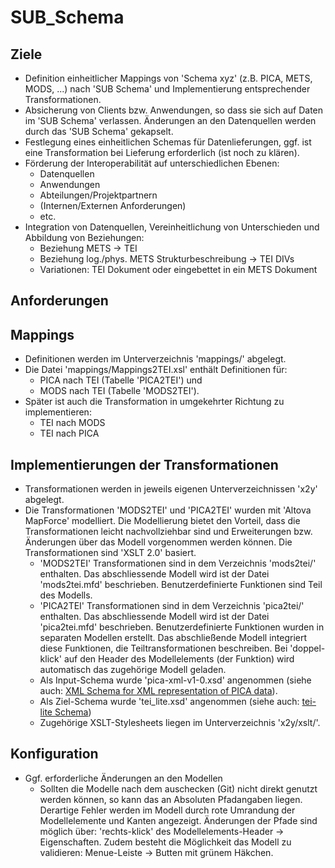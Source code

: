 SUB_Schema
==========

## Ziele
* Definition einheitlicher Mappings von 'Schema xyz' (z.B. PICA, METS, MODS, ...) nach 'SUB Schema' und Implementierung entsprechender Transformationen.
* Absicherung von Clients bzw. Anwendungen, so dass sie sich auf Daten im 'SUB Schema' verlassen. Änderungen an den Datenquellen werden durch das 'SUB Schema' gekapselt.
* Festlegung eines einheitlichen Schemas für Datenlieferungen, ggf. ist eine Transformation bei Lieferung erforderlich (ist noch zu klären).
* Förderung der Interoperabilität auf unterschiedlichen Ebenen:
    * Datenquellen
    * Anwendungen
    * Abteilungen/Projektpartnern
    * (Internen/Externen Anforderungen)
    * etc.
* Integration von Datenquellen, Vereinheitlichung von Unterschieden und Abbildung von Beziehungen:
    * Beziehung METS -> TEI
    * Beziehung log./phys. METS Strukturbeschreibung -> TEI DIVs
    * Variationen: TEI Dokument oder eingebettet in ein METS Dokument

## Anforderungen

## Mappings
* Definitionen werden im Unterverzeichnis 'mappings/' abgelegt.
* Die Datei 'mappings/Mappings2TEI.xsl' enthält Definitionen für:
    * PICA nach TEI (Tabelle 'PICA2TEI') und
    * MODS nach TEI (Tabelle 'MODS2TEI').
* Später ist auch die Transformation in umgekehrter Richtung zu implementieren:
    * TEI nach MODS
    * TEI nach PICA

## Implementierungen der Transformationen
* Transformationen werden in jeweils eigenen Unterverzeichnissen 'x2y' abgelegt.
* Die Transformationen 'MODS2TEI' und 'PICA2TEI' wurden mit 'Altova MapForce' modelliert. Die Modellierung bietet den Vorteil, dass die Transformationen leicht nachvollziehbar sind und Erweiterungen bzw. Änderungen über das Modell vorgenommen werden können. Die Transformationen sind 'XSLT 2.0' basiert.
    * 'MODS2TEI' Transformationen sind in dem Verzeichnis 'mods2tei/' enthalten. Das abschliessende Modell wird ist der Datei 'mods2tei.mfd' beschrieben. Benutzerdefinierte Funktionen sind Teil des Modells.
    * 'PICA2TEI' Transformationen sind in dem Verzeichnis 'pica2tei/' enthalten. Das abschliessende Modell wird ist der Datei 'pica2tei.mfd' beschrieben. Benutzerdefinierte Funktionen wurden in separaten Modellen erstellt. Das abschließende Modell integriert diese Funktionen, die Teiltransformationen beschreiben. Bei 'doppel-klick' auf den Header des Modellelements (der Funktion) wird automatisch das zugehörige Modell geladen.
    * Als Input-Schema wurde 'pica-xml-v1-0.xsd' angenommen (siehe auch: [XML Schema for XML representation of PICA data](https://github.com/gbv/PICA-Record/blob/master/pica-xml-v1-0.xsd)).
    * Als Ziel-Schema wurde 'tei_lite.xsd' angenommen (siehe auch: [tei-lite Schema](http://www.tei-c.org/release/xml/tei/custom/schema/xsd/tei_lite.xsd))
    * Zugehörige XSLT-Stylesheets liegen im Unterverzeichnis 'x2y/xslt/'.


## Konfiguration
* Ggf. erforderliche Änderungen an den Modellen
    * Sollten die Modelle nach dem auschecken (Git) nicht direkt genutzt werden können, so kann das an Absoluten Pfadangaben liegen. Derartige Fehler werden im Modell durch rote Umrandung der Modellelemente und Kanten angezeigt. Änderungen der Pfade sind möglich über: 'rechts-klick' des Modellelements-Header -> Eigenschaften. Zudem besteht die Möglichkeit das Modell zu validieren: Menue-Leiste -> Butten mit grünem Häkchen.




